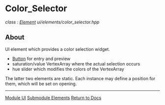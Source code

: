 # Color_Selector
*class : [Element](element.md)*
*ui/elements/color_selector.hpp*

## About
UI element which provides a color selection widget.

- [Button](button.md) for entry and preview
- saturation/value VertexArray where the actual selection occurs
- hue slider which modifies the colors of the VertexArray

The latter two elements are static. Each instance may define a position for them, which will be set on opening.

---

[Module UI](../ui.md)
[Submodule Elements](elements.md)
[Return to Docs](../../docs.md)